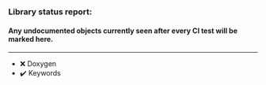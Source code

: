 ### Library status report: 
#### Any undocumented objects currently seen after every CI test will be marked here.
---------------------------------------------------------
- :x: Doxygen
- :heavy_check_mark: Keywords
